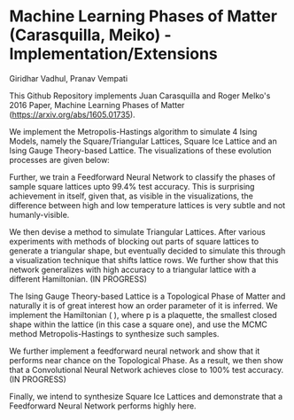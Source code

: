 # Machine Learning Phases of Matter (Carasquilla, Meiko) - Implementation/Extensions 
Giridhar Vadhul, Pranav Vempati

This Github Repository implements Juan Carasquilla and Roger Melko's 2016 Paper, Machine Learning Phases of Matter (https://arxiv.org/abs/1605.01735).

We implement the Metropolis-Hastings algorithm to simulate 4 Ising Models, namely the Square/Triangular Lattices, Square Ice Lattice and an Ising Gauge Theory-based Lattice. The visualizations of these evolution processes are given below:



Further, we train a Feedforward Neural Network to classify the phases of sample square lattices upto 99.4% test accuracy. This is surprising achievement in itself, given that, as visible in the visualizations, the difference between high and low temperature lattices is very subtle and not humanly-visible. 

We then devise a method to simulate Triangular Lattices. After various experiments with methods of blocking out parts of square lattices to generate a triangular shape, but eventually decided to simulate this through a visualization technique that shifts lattice rows. We further show that this network generalizes with high accuracy to a triangular lattice with a different Hamiltonian. (IN PROGRESS)

The Ising Gauge Theory-based Lattice is a Topological Phase of Matter and naturally it is of great interest how an order parameter of it is inferred. We implement the Hamiltonian ( ), where p is a plaquette, the smallest closed shape within the lattice (in this case a square one), and use the MCMC method Metropolis-Hastings to synthesize such samples. 

We further implement a feedforward neural network and show that it performs near chance on the Topological Phase. As a result, we then show that a Convolutional Neural Network achieves close to 100% test accuracy. (IN PROGRESS)

Finally, we intend to synthesize Square Ice Lattices and demonstrate that a Feedforward Neural Network performs highly here.

